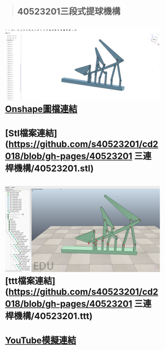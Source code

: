 # 

> # 40523201三段式提球機構

# ![](/assets/onshape.png)[Onshape圖檔連結](https://cad.onshape.com/documents/4883b8fb7be6390f3e574791/w/8f2912b3b478edd792df1010/e/f320368c6d419eb01968f6fc)

# [Stl檔案連結](https://github.com/s40523201/cd2018/blob/gh-pages/40523201 三連桿機構/40523201.stl)

# ![](/assets/vrep.png)[ttt檔案連結](https://github.com/s40523201/cd2018/blob/gh-pages/40523201 三連桿機構/40523201.ttt)

# [YouTube模擬連結](https://www.youtube.com/watch?v=CVvZjGCXjc0)



